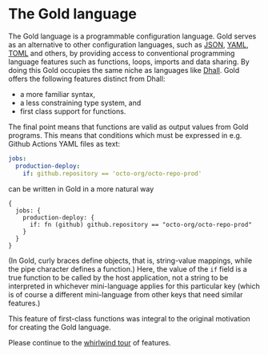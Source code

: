 # The Gold language

The Gold language is a programmable configuration language. Gold serves as an
alternative to other configuration languages, such as
[JSON](https://www.json.org/json-en.html),
[YAML](https://yaml.org/),
[TOML](https://toml.io/en/)
and others, by providing access to conventional programming language features
such as functions, loops, imports and data sharing. By doing this Gold occupies the same niche as languages like
[Dhall](https://dhall-lang.org/).
Gold offers the following features distinct from Dhall:

- a more familiar syntax,
- a less constraining type system, and
- first class support for functions.

The final point means that functions are valid as output values from Gold programs. This means that conditions which must be expressed in e.g. Github Actions YAML files as text:

```yaml
jobs:
  production-deploy:
    if: github.repository == 'octo-org/octo-repo-prod'
```

can be written in Gold in a more natural way

```
{
  jobs: {
    production-deploy: {
      if: fn (github) github.repository == "octo-org/octo-repo-prod"
    }
  }
}
```

(In Gold, curly braces define objects, that is, string-value mappings, while the
pipe character defines a function.) Here, the value of the `if` field is a true
function to be called by the host application, not a string to be interpreted in
whichever mini-language applies for this particular key (which is of course a
different mini-language from other keys that need similar features.)

This feature of first-class functions was integral to the original motivation
for creating the Gold language.

Please continue to the [whirlwind tour](whirlwind.md) of features.
